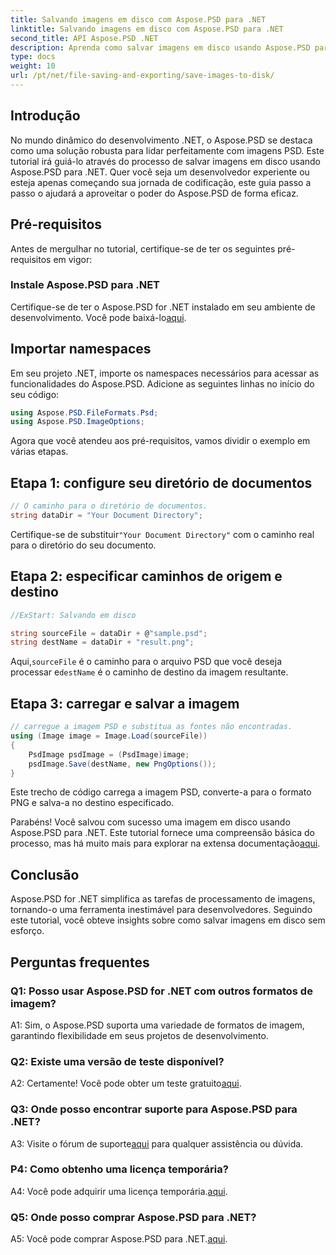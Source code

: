 ```yaml
---
title: Salvando imagens em disco com Aspose.PSD para .NET
linktitle: Salvando imagens em disco com Aspose.PSD para .NET
second_title: API Aspose.PSD .NET
description: Aprenda como salvar imagens em disco usando Aspose.PSD para .NET. Siga este guia passo a passo para um processamento de imagem eficiente.
type: docs
weight: 10
url: /pt/net/file-saving-and-exporting/save-images-to-disk/
---
```

## Introdução

No mundo dinâmico do desenvolvimento .NET, o Aspose.PSD se destaca como uma solução robusta para lidar perfeitamente com imagens PSD. Este tutorial irá guiá-lo através do processo de salvar imagens em disco usando Aspose.PSD para .NET. Quer você seja um desenvolvedor experiente ou esteja apenas começando sua jornada de codificação, este guia passo a passo o ajudará a aproveitar o poder do Aspose.PSD de forma eficaz.

## Pré-requisitos

Antes de mergulhar no tutorial, certifique-se de ter os seguintes pré-requisitos em vigor:

### Instale Aspose.PSD para .NET

 Certifique-se de ter o Aspose.PSD for .NET instalado em seu ambiente de desenvolvimento. Você pode baixá-lo[aqui](https://releases.aspose.com/psd/net/).

## Importar namespaces

Em seu projeto .NET, importe os namespaces necessários para acessar as funcionalidades do Aspose.PSD. Adicione as seguintes linhas no início do seu código:

```csharp
using Aspose.PSD.FileFormats.Psd;
using Aspose.PSD.ImageOptions;
```

Agora que você atendeu aos pré-requisitos, vamos dividir o exemplo em várias etapas.

## Etapa 1: configure seu diretório de documentos

```csharp
// O caminho para o diretório de documentos.
string dataDir = "Your Document Directory";
```

 Certifique-se de substituir`"Your Document Directory"` com o caminho real para o diretório do seu documento.

## Etapa 2: especificar caminhos de origem e destino

```csharp
//ExStart: Salvando em disco

string sourceFile = dataDir + @"sample.psd";
string destName = dataDir + "result.png";
```

 Aqui,`sourceFile` é o caminho para o arquivo PSD que você deseja processar e`destName` é o caminho de destino da imagem resultante.

## Etapa 3: carregar e salvar a imagem

```csharp
// carregue a imagem PSD e substitua as fontes não encontradas.
using (Image image = Image.Load(sourceFile))
{
    PsdImage psdImage = (PsdImage)image;
    psdImage.Save(destName, new PngOptions());
}
```

Este trecho de código carrega a imagem PSD, converte-a para o formato PNG e salva-a no destino especificado.

 Parabéns! Você salvou com sucesso uma imagem em disco usando Aspose.PSD para .NET. Este tutorial fornece uma compreensão básica do processo, mas há muito mais para explorar na extensa documentação[aqui](https://reference.aspose.com/psd/net/).

## Conclusão

Aspose.PSD for .NET simplifica as tarefas de processamento de imagens, tornando-o uma ferramenta inestimável para desenvolvedores. Seguindo este tutorial, você obteve insights sobre como salvar imagens em disco sem esforço.

## Perguntas frequentes

### Q1: Posso usar Aspose.PSD for .NET com outros formatos de imagem?

A1: Sim, o Aspose.PSD suporta uma variedade de formatos de imagem, garantindo flexibilidade em seus projetos de desenvolvimento.

### Q2: Existe uma versão de teste disponível?

 A2: Certamente! Você pode obter um teste gratuito[aqui](https://releases.aspose.com/).

### Q3: Onde posso encontrar suporte para Aspose.PSD para .NET?

 A3: Visite o fórum de suporte[aqui](https://forum.aspose.com/c/psd/34) para qualquer assistência ou dúvida.

### P4: Como obtenho uma licença temporária?

 A4: Você pode adquirir uma licença temporária.[aqui](https://purchase.aspose.com/temporary-license/).

### Q5: Onde posso comprar Aspose.PSD para .NET?

 A5: Você pode comprar Aspose.PSD para .NET.[aqui](https://purchase.aspose.com/buy).